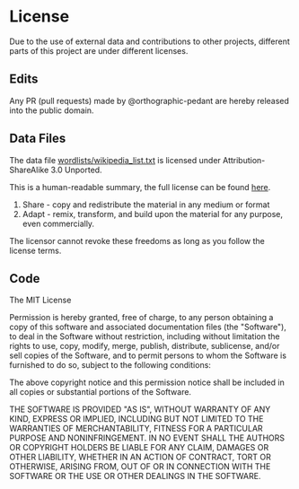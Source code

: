 # License

Due to the use of external data and contributions to other projects, different parts of this project are under different licenses.

## Edits

Any PR (pull requests) made by @orthographic-pedant are hereby released into the public domain.

## Data Files

The data file [wordlists/wikipedia_list.txt](wordlists/wikipedia_list.txt) is licensed under Attribution-ShareAlike 3.0 Unported.

This is a human-readable summary, the full license can be found [here](https://en.wikipedia.org/wiki/Wikipedia:Text_of_Creative_Commons_Attribution-ShareAlike_3.0_Unported_License).

1. Share - copy and redistribute the material in any medium or format
2. Adapt - remix, transform, and build upon the material for any purpose, even commercially.

The licensor cannot revoke these freedoms as long as you follow the license terms.

## Code

The MIT License

Permission is hereby granted, free of charge, to any person obtaining a copy
of this software and associated documentation files (the "Software"), to deal
in the Software without restriction, including without limitation the rights
to use, copy, modify, merge, publish, distribute, sublicense, and/or sell
copies of the Software, and to permit persons to whom the Software is
furnished to do so, subject to the following conditions:

The above copyright notice and this permission notice shall be included in
all copies or substantial portions of the Software.

THE SOFTWARE IS PROVIDED "AS IS", WITHOUT WARRANTY OF ANY KIND, EXPRESS OR
IMPLIED, INCLUDING BUT NOT LIMITED TO THE WARRANTIES OF MERCHANTABILITY,
FITNESS FOR A PARTICULAR PURPOSE AND NONINFRINGEMENT. IN NO EVENT SHALL THE
AUTHORS OR COPYRIGHT HOLDERS BE LIABLE FOR ANY CLAIM, DAMAGES OR OTHER
LIABILITY, WHETHER IN AN ACTION OF CONTRACT, TORT OR OTHERWISE, ARISING FROM,
OUT OF OR IN CONNECTION WITH THE SOFTWARE OR THE USE OR OTHER DEALINGS IN
THE SOFTWARE.
